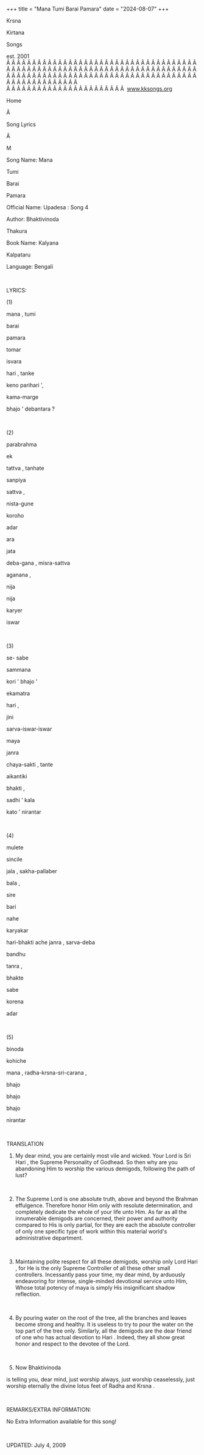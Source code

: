 +++ 
title = "Mana Tumi Barai Pamara"
date = "2024-08-07"
+++

Krsna
 
Kirtana
 
Songs

est. 2001
Â Â Â Â Â Â Â Â Â Â Â Â Â Â Â Â Â Â Â Â Â Â Â Â Â Â Â Â Â Â Â Â Â Â Â Â Â Â Â Â Â Â Â Â Â Â Â Â Â Â Â Â Â Â Â Â Â Â Â Â Â Â Â Â Â Â Â Â Â Â Â Â Â Â Â Â Â Â Â Â Â Â Â Â Â Â Â Â Â Â Â Â Â Â Â Â Â Â Â Â Â Â Â Â Â Â Â Â Â Â Â Â Â Â Â Â Â Â Â Â Â Â Â Â Â  
Â Â Â Â Â Â Â Â Â Â Â Â Â Â Â Â Â Â Â Â Â Â Â  
www.kksongs.org








Home


Ã 
 
Song Lyrics
 
Ã 
 
M


Song Name: 
Mana
 
Tumi
 
Barai
 
Pamara


Official Name: 
Upadesa
:
Song 4


Author: 
Bhaktivinoda
 
Thakura


Book Name: 
Kalyana


Kalpataru


Language: 
Bengali


 


LYRICS:


(1)


mana
, 
tumi
 
barai
 
pamara


tomar
 
isvara
 
hari
, 
tanke

keno 
parihari
',


kama-marge
 
bhajo
' 
debantara
?


 


(2)


parabrahma
 
ek
 
tattva
, 
tanhate


sanpiya
 
sattva
,


nista-gune
 
koroho
 
adar


ara
 
jata
 
deba-gana
, 
misra-sattva
 
aganana
,


nija
 
nija
 
karyer
 
iswar


 


(3)


se-
sabe
 
sammana
 
kori
' 
bhajo
'

ekamatra
 
hari
,


jini
 
sarva-iswar-iswar


maya
 
janra
 
chaya-sakti
, 
tante
 
aikantiki
 
bhakti
,


sadhi
' 
kala
 
kato
' 
nirantar


 


(4)


mulete
 
sincile
 
jala
, 
sakha-pallaber


bala
,


sire
 
bari
 
nahe
 
karyakar


hari-bhakti
 ache 
janra
, 
sarva-deba
 
bandhu
 
tanra
,


bhakte
 
sabe
 
korena
 
adar


 


(5)


binoda
 
kohiche
 
mana
, 
radha-krsna-sri-carana
,


bhajo
 
bhajo
 
bhajo
 
nirantar


 


TRANSLATION


1) My dear mind, you are
certainly most vile and wicked. Your Lord is Sri 
Hari
,
the Supreme Personality of Godhead. So then why are you abandoning Him to
worship the various demigods, following the path of lust?


 


2) The Supreme Lord is one
absolute truth, above and beyond the Brahman effulgence. Therefore honor Him
only with resolute determination, and completely dedicate the whole of your
life unto Him. As far as all the innumerable demigods are concerned, their power
and authority compared to His is only partial, for they are each the absolute
controller of only one specific type of work within this material world's
administrative department.


 


3) Maintaining polite
respect for all these demigods, worship only Lord 
Hari
,
for He is the only Supreme Controller of all these other small controllers.
Incessantly pass your time, my dear mind, by arduously endeavoring for intense,
single-minded devotional service unto Him, Whose total potency of 
maya
 is simply His insignificant shadow reflection.


 


4) By pouring water on the
root of the tree, all the branches and leaves become strong and healthy. It is
useless to try to pour the water on the top part of the tree only. Similarly,
all the demigods are the dear friend of one who has actual devotion to 
Hari
. Indeed, they all show great honor and respect to the
devotee of the Lord. 


 


5) Now 
Bhaktivinoda

is telling you, dear mind, just worship always, just worship ceaselessly, just
worship eternally the divine lotus feet of 
Radha
 and 
Krsna
.


 


REMARKS/EXTRA INFORMATION:


No
Extra Information available for this song!


 


UPDATED:
 July 4, 2009